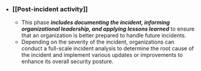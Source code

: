 - ### **[[Post-incident activity]]**
	- This phase ***includes documenting the incident, informing organizational leadership, and applying lessons learned*** to ensure that an organization is better prepared to handle future incidents. 
	- Depending on the severity of the incident, organizations can conduct a full-scale incident analysis to determine the root cause of the incident and implement various updates or improvements to enhance its overall security posture. 